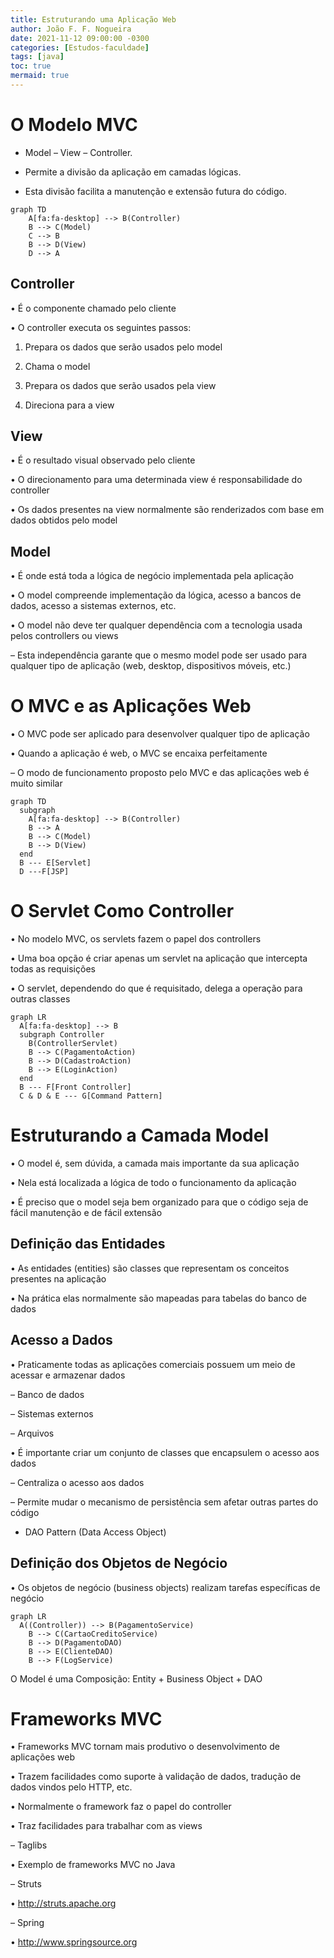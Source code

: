 ```yaml
---
title: Estruturando uma Aplicação Web
author: João F. F. Nogueira
date: 2021-11-12 09:00:00 -0300
categories: [Estudos-faculdade]
tags: [java]
toc: true
mermaid: true
---
```


# O Modelo MVC

* Model – View – Controller.

* Permite a divisão da aplicação em camadas lógicas.

* Esta divisão facilita a manutenção e extensão futura do código.

```mermaid
graph TD
    A[fa:fa-desktop] --> B(Controller)
    B --> C(Model)
    C --> B
    B --> D(View)
    D --> A
```

## Controller

• É o componente chamado pelo cliente

• O controller executa os seguintes passos:

1. Prepara os dados que serão usados pelo model

2. Chama o model

3. Prepara os dados que serão usados pela view

4. Direciona para a view

## View

• É o resultado visual observado pelo cliente

• O direcionamento para uma determinada view é responsabilidade do controller

• Os dados presentes na view normalmente são renderizados com base em dados obtidos pelo model

## Model

• É onde está toda a lógica de negócio implementada pela aplicação

• O model compreende implementação da lógica, acesso a bancos de dados, acesso a sistemas externos, etc.

• O model não deve ter qualquer dependência com a tecnologia usada pelos controllers ou views

– Esta independência garante que o mesmo model pode ser usado para qualquer tipo de aplicação (web, desktop, dispositivos móveis, etc.)

# O MVC e as Aplicações Web

• O MVC pode ser aplicado para desenvolver qualquer tipo de aplicação

• Quando a aplicação é web, o MVC se encaixa perfeitamente

– O modo de funcionamento proposto pelo MVC e das aplicações web é muito similar

```mermaid
graph TD
  subgraph  
    A[fa:fa-desktop] --> B(Controller)
    B --> A
    B --> C(Model)
    B --> D(View)
  end
  B --- E[Servlet]
  D ---F[JSP]
```

# O Servlet Como Controller

• No modelo MVC, os servlets fazem o papel dos controllers

• Uma boa opção é criar apenas um servlet na aplicação que intercepta todas as requisições

• O servlet, dependendo do que é requisitado, delega a operação para outras classes

```mermaid
graph LR
  A[fa:fa-desktop] --> B
  subgraph Controller
    B(ControllerServlet)
    B --> C(PagamentoAction)
    B --> D(CadastroAction)
    B --> E(LoginAction)
  end
  B --- F[Front Controller]
  C & D & E --- G[Command Pattern]
```

# Estruturando a Camada Model

• O model é, sem dúvida, a camada mais importante da sua aplicação

• Nela está localizada a lógica de todo o funcionamento da aplicação

• É preciso que o model seja bem organizado para que o código seja de fácil manutenção e de fácil extensão

## Definição das Entidades

• As entidades (entities) são classes que representam os conceitos presentes na aplicação

• Na prática elas normalmente são mapeadas para tabelas do banco de dados

## Acesso a Dados

• Praticamente todas as aplicações comerciais possuem um meio de acessar e armazenar dados

– Banco de dados

– Sistemas externos

– Arquivos

• É importante criar um conjunto de classes que encapsulem o acesso aos dados

– Centraliza o acesso aos dados

– Permite mudar o mecanismo de persistência sem afetar outras partes do código

* DAO Pattern (Data Access Object)

## Definição dos Objetos de Negócio

• Os objetos de negócio (business objects) realizam tarefas específicas de negócio

```mermaid
graph LR
  A((Controller)) --> B(PagamentoService)
    B --> C(CartaoCreditoService)
    B --> D(PagamentoDAO)
    B --> E(ClienteDAO)
    B --> F(LogService)
```

O Model é uma Composição: Entity + Business Object + DAO

# Frameworks MVC

• Frameworks MVC tornam mais produtivo o desenvolvimento de aplicações web

• Trazem facilidades como suporte à validação de dados, tradução de dados vindos pelo HTTP, etc.

• Normalmente o framework faz o papel do controller

• Traz facilidades para trabalhar com as views

– Taglibs

• Exemplo de frameworks MVC no Java

– Struts

• http://struts.apache.org

– Spring

• http://www.springsource.org
